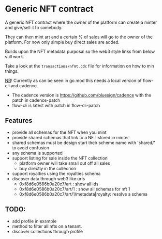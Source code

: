 # Generic NFT contract


A generic NFT contract where the owner of the platform can create a minter and give/sell it to somebody. 

They can then mint art and a certain % of sales will go to the owner of the platform. For now only simple buy direct sales are added.

Builds upon the NFT metadata purposal so the web3 style links from below still work. 

Take a look at the `transactions/nfmt.cdc` file for information on how to min things.

[NB](NB)! Currently as can be seen in go.mod this needs a local version of flow-cli and cadence. 

 - The cadence version is https://github.com/bluesign/cadence with the patch in cadence-patch
 - flow-cli is latest with patch in flow-cli-patch

## Features
 - provide all schemas for the NFT when you mint
 - provide shared schemas that link to a NFT stored in minter
  - shared schemas must be design start their scheme name with 'shared/' to avoid confusion  
 - any schema is supported
 - support listing for sale inside the NFT collection
   - platform owner will take small cut off all sales
   - buy directly in the collecrion
 - support royalties using the royalties schema
 - discover data through web3 like urls
   - 0xf8d6e0586b0a20c7/art : show all ids
   - 0xf8d6e0586b0a20c7/art/1 : show all schemas for nft 1
   - 0xf8d6e0586b0a20c7/art/1/metadata|royalty: resolve a schema



## TODO:
 - add profile in example 
 - method to filter all nfts on a tenant.
 - discover collections through profile



